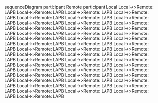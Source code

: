 sequenceDiagram
    participant Remote
    participant Local
    Local->>Remote: LAPB
    Local->>Remote: LAPB
    Local->>Remote: LAPB
    Local->>Remote: LAPB
    Local->>Remote: LAPB
    Local->>Remote: LAPB
    Local->>Remote: LAPB
    Local->>Remote: LAPB
    Local->>Remote: LAPB
    Local->>Remote: LAPB
    Local->>Remote: LAPB
    Local->>Remote: LAPB
    Local->>Remote: LAPB
    Local->>Remote: LAPB
    Local->>Remote: LAPB
    Local->>Remote: LAPB
    Local->>Remote: LAPB
    Local->>Remote: LAPB
    Local->>Remote: LAPB
    Local->>Remote: LAPB
    Local->>Remote: LAPB
    Local->>Remote: LAPB
    Local->>Remote: LAPB
    Local->>Remote: LAPB
    Local->>Remote: LAPB
    Local->>Remote: LAPB
    Local->>Remote: LAPB
    Local->>Remote: LAPB
    Local->>Remote: LAPB
    Local->>Remote: LAPB
    Local->>Remote: LAPB
    Local->>Remote: LAPB
    Local->>Remote: LAPB
    Local->>Remote: LAPB
    Local->>Remote: LAPB
    Local->>Remote: LAPB
    Local->>Remote: LAPB
    Local->>Remote: LAPB
    Local->>Remote: LAPB
    Local->>Remote: LAPB
    Local->>Remote: LAPB
    Local->>Remote: LAPB
    Local->>Remote: LAPB
    Local->>Remote: LAPB
    Local->>Remote: LAPB
    Local->>Remote: LAPB
    Local->>Remote: LAPB
    Local->>Remote: LAPB
    Local->>Remote: LAPB
    Local->>Remote: LAPB

